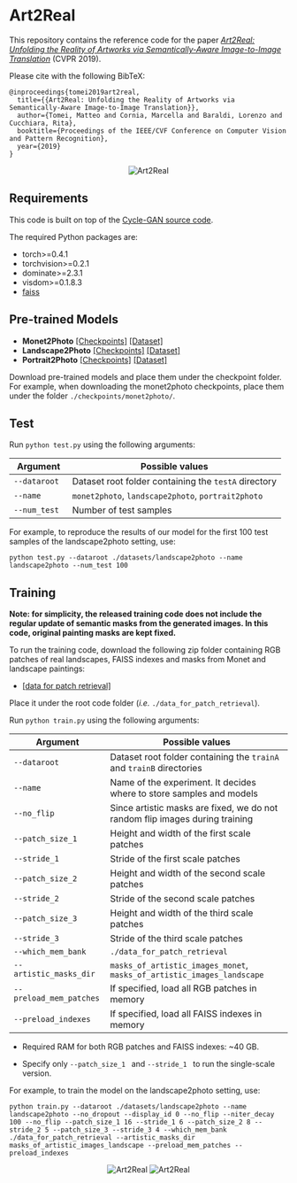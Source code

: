 # Art2Real
This repository contains the reference code for the paper _[Art2Real: Unfolding the Reality of Artworks via Semantically-Aware Image-to-Image Translation](https://arxiv.org/pdf/1811.10666)_ (CVPR 2019).

Please cite with the following BibTeX:

```
@inproceedings{tomei2019art2real,
  title={{Art2Real: Unfolding the Reality of Artworks via Semantically-Aware Image-to-Image Translation}},
  author={Tomei, Matteo and Cornia, Marcella and Baraldi, Lorenzo and Cucchiara, Rita},
  booktitle={Proceedings of the IEEE/CVF Conference on Computer Vision and Pattern Recognition},
  year={2019}
}
```

<p align="center">
<img src="images/samples01.gif" alt="Art2Real" />
</p>

## Requirements

This code is built on top of the [Cycle-GAN source code](https://github.com/junyanz/pytorch-CycleGAN-and-pix2pix).

The required Python packages are:
* torch>=0.4.1
* torchvision>=0.2.1
* dominate>=2.3.1
* visdom>=0.1.8.3
* [faiss](https://github.com/facebookresearch/faiss/blob/master/INSTALL.md) 

## Pre-trained Models

* **Monet2Photo** [[Checkpoints]](https://ailb-web.ing.unimore.it/publicfiles/drive/CVPR%202019%20-%20Art2Real/checkpoints/monet2photo.zip) [[Dataset]](https://ailb-web.ing.unimore.it/publicfiles/drive/CVPR%202019%20-%20Art2Real/datasets/monet2photo.zip)
* **Landscape2Photo** [[Checkpoints]](https://ailb-web.ing.unimore.it/publicfiles/drive/CVPR%202019%20-%20Art2Real/checkpoints/landscape2photo.zip) [[Dataset]](https://ailb-web.ing.unimore.it/publicfiles/drive/CVPR%202019%20-%20Art2Real/datasets/landscape2photo.zip)
* **Portrait2Photo** [[Checkpoints]](https://ailb-web.ing.unimore.it/publicfiles/drive/CVPR%202019%20-%20Art2Real/checkpoints/portrait2photo.zip) [[Dataset]](https://ailb-web.ing.unimore.it/publicfiles/drive/CVPR%202019%20-%20Art2Real/datasets/portrait2photo.zip)

Download pre-trained models and place them under the checkpoint folder. For example, when downloading the monet2photo checkpoints, place them under the folder `./checkpoints/monet2photo/`.

## Test

Run `python test.py` using the following arguments:

| Argument | Possible values |
|------|------|
| `--dataroot` | Dataset root folder containing the `testA` directory |
| `--name ` | `monet2photo`, `landscape2photo`, `portrait2photo` |
| `--num_test ` | Number of test samples |

For example, to reproduce the results of our model for the first 100 test samples of the landscape2photo setting, use:
```
python test.py --dataroot ./datasets/landscape2photo --name landscape2photo --num_test 100
```


## Training

**Note: for simplicity, the released training code does not include the regular update of semantic masks from the generated images. In this code, original painting masks are kept fixed.**

To run the training code, download the following zip folder containing RGB patches of real landscapes, FAISS indexes and masks from Monet and landscape paintings:
* [[data for patch retrieval]](https://ailb-web.ing.unimore.it/publicfiles/drive/CVPR%202019%20-%20Art2Real/data_for_patch_retrieval.zip) 

Place it under the root code folder (*i.e.* `./data_for_patch_retrieval`).

Run `python train.py` using the following arguments:

| Argument | Possible values |
|------|------|
| `--dataroot` | Dataset root folder containing the `trainA` and `trainB` directories |
| `--name ` | Name of the experiment. It decides where to store samples and models |
| `--no_flip ` | Since artistic masks are fixed, we do not random flip images during training |
| `--patch_size_1 ` | Height and width of the first scale patches |
| `--stride_1 ` | Stride of the first scale patches |
| `--patch_size_2 ` | Height and width of the second scale patches |
| `--stride_2 ` | Stride of the second scale patches |
| `--patch_size_3 ` | Height and width of the third scale patches |
| `--stride_3 ` | Stride of the third scale patches |
| `--which_mem_bank ` | `./data_for_patch_retrieval` |
| `--artistic_masks_dir ` | `masks_of_artistic_images_monet`, `masks_of_artistic_images_landscape` |
| `--preload_mem_patches ` | If specified, load all RGB patches in memory |
| `--preload_indexes ` | If specified, load all FAISS indexes in memory |

* Required RAM for both RGB patches and FAISS indexes: ~40 GB.

* Specify only `--patch_size_1 ` and `--stride_1 ` to run the single-scale version.

For example, to train the model on the landscape2photo setting, use:
```
python train.py --dataroot ./datasets/landscape2photo --name landscape2photo --no_dropout --display_id 0 --no_flip --niter_decay 100 --no_flip --patch_size_1 16 --stride_1 6 --patch_size_2 8 --stride_2 5 --patch_size_3 --stride_3 4 --which_mem_bank ./data_for_patch_retrieval --artistic_masks_dir masks_of_artistic_images_landscape --preload_mem_patches --preload_indexes
```

<p align="center">
<img src="images/samples02.gif" alt="Art2Real" />
<img src="images/samples03.gif" alt="Art2Real" />
</p>


